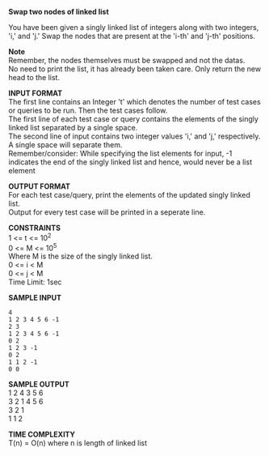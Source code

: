 **Swap two nodes of linked list**

You have been given a singly linked list of integers along with two integers, 'i,' and 'j.' Swap the nodes that are present at the 'i-th' and 'j-th' positions.

**Note**\
Remember, the nodes themselves must be swapped and not the datas.\
No need to print the list, it has already been taken care. Only return the new head to the list.

**INPUT FORMAT**\
The first line contains an Integer 't' which denotes the number of test cases or queries to be run. Then the test cases follow.\
The first line of each test case or query contains the elements of the singly linked list separated by a single space.\
The second line of input contains two integer values 'i,' and 'j,' respectively. A single space will separate them.\
Remember/consider: While specifying the list elements for input, -1 indicates the end of the singly linked list and hence, would never be a list element

**OUTPUT FORMAT**\
For each test case/query, print the elements of the updated singly linked list.\
Output for every test case will be printed in a seperate line.

**CONSTRAINTS**\
1 <= t <= 10<sup>2</sup>\
0 <= M <= 10<sup>5</sup>\
Where M is the size of the singly linked list.\
0 <= i < M\
0 <= j < M\
Time Limit: 1sec

**SAMPLE INPUT**
```
4
1 2 3 4 5 6 -1
2 3
1 2 3 4 5 6 -1
0 2
1 2 3 -1
0 2
1 1 2 -1
0 0
```

**SAMPLE OUTPUT**\
1 2 4 3 5 6\
3 2 1 4 5 6\
3 2 1\
1 1 2

**TIME COMPLEXITY**\
T(n) = O(n) where n is length of linked list